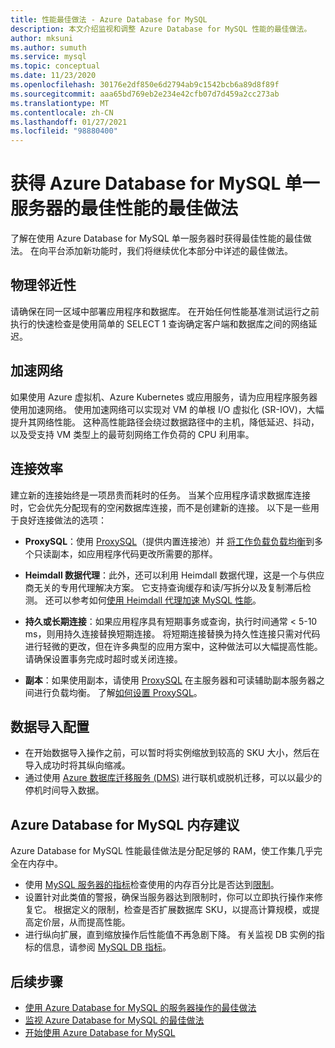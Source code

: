 ```yaml
---
title: 性能最佳做法 - Azure Database for MySQL
description: 本文介绍监视和调整 Azure Database for MySQL 性能的最佳做法。
author: mksuni
ms.author: sumuth
ms.service: mysql
ms.topic: conceptual
ms.date: 11/23/2020
ms.openlocfilehash: 30176e2df850e6d2794ab9c1542bcb6a89d8f89f
ms.sourcegitcommit: aaa65bd769eb2e234e42cfb07d7d459a2cc273ab
ms.translationtype: MT
ms.contentlocale: zh-CN
ms.lasthandoff: 01/27/2021
ms.locfileid: "98880400"
---
```

# <a name="best-practices-for-optimal-performance-of-your-azure-database-for-mysql---single-server"></a>获得 Azure Database for MySQL 单一服务器的最佳性能的最佳做法

了解在使用 Azure Database for MySQL 单一服务器时获得最佳性能的最佳做法。 在向平台添加新功能时，我们将继续优化本部分中详述的最佳做法。

## <a name="physical-proximity"></a>物理邻近性

 请确保在同一区域中部署应用程序和数据库。 在开始任何性能基准测试运行之前执行的快速检查是使用简单的 SELECT 1 查询确定客户端和数据库之间的网络延迟。 

## <a name="accelerated-networking"></a>加速网络

如果使用 Azure 虚拟机、Azure Kubernetes 或应用服务，请为应用程序服务器使用加速网络。 使用加速网络可以实现对 VM 的单根 I/O 虚拟化 (SR-IOV)，大幅提升其网络性能。 这种高性能路径会绕过数据路径中的主机，降低延迟、抖动，以及受支持 VM 类型上的最苛刻网络工作负荷的 CPU 利用率。

## <a name="connection-efficiency"></a>连接效率

建立新的连接始终是一项昂贵而耗时的任务。 当某个应用程序请求数据库连接时，它会优先分配现有的空闲数据库连接，而不是创建新的连接。  以下是一些用于良好连接做法的选项：

- **ProxySQL**：使用 [ProxySQL](https://proxysql.com/)（提供内置连接池）并 [将工作负载负载均衡](https://techcommunity.microsoft.com/t5/azure-database-for-mysql/load-balance-read-replicas-using-proxysql-in-azure-database-for/ba-p/880042)到多个只读副本，如应用程序代码更改所需要的那样。

- **Heimdall 数据代理**：此外，还可以利用 Heimdall 数据代理，这是一个与供应商无关的专用代理解决方案。 它支持查询缓存和读/写拆分以及复制滞后检测。 还可以参考如何[使用 Heimdall 代理加速 MySQL 性能](https://techcommunity.microsoft.com/t5/azure-database-for-mysql/accelerate-mysql-performance-with-the-heimdall-proxy/ba-p/1063349)。  

- **持久或长期连接**：如果应用程序具有短期事务或查询，执行时间通常 < 5-10 ms，则用持久连接替换短期连接。 将短期连接替换为持久性连接只需对代码进行轻微的更改，但在许多典型的应用方案中，这种做法可以大幅提高性能。 请确保设置事务完成时超时或关闭连接。

- **副本**：如果使用副本，请使用 [ProxySQL](https://proxysql.com/) 在主服务器和可读辅助副本服务器之间进行负载均衡。 了解[如何设置 ProxySQL](https://techcommunity.microsoft.com/t5/azure-database-for-mysql/scaling-an-azure-database-for-mysql-workload-running-on/ba-p/1105847)。

## <a name="data-import-configurations"></a>数据导入配置

- 在开始数据导入操作之前，可以暂时将实例缩放到较高的 SKU 大小，然后在导入成功时将其纵向缩减。
- 通过使用 [Azure 数据库迁移服务 (DMS)](https://datamigration.microsoft.com/) 进行联机或脱机迁移，可以以最少的停机时间导入数据。 

## <a name="azure-database-for-mysql-memory-recommendations"></a>Azure Database for MySQL 内存建议

Azure Database for MySQL 性能最佳做法是分配足够的 RAM，使工作集几乎完全在内存中。 

- 使用 [MySQL 服务器的指标](./concepts-monitoring.md)检查使用的内存百分比是否达到[限制](./concepts-pricing-tiers.md)。 
- 设置针对此类值的警报，确保当服务器达到限制时，你可以立即执行操作来修复它。 根据定义的限制，检查是否扩展数据库 SKU，以提高计算规模，或提高定价层，从而提高性能。 
- 进行纵向扩展，直到缩放操作后性能值不再急剧下降。 有关监视 DB 实例的指标的信息，请参阅 [MySQL DB 指标](./concepts-monitoring.md#metrics)。

## <a name="next-steps"></a>后续步骤

- [使用 Azure Database for MySQL 的服务器操作的最佳做法](concept-operation-excellence-best-practices.md) <br/>
- [监视 Azure Database for MySQL 的最佳做法](concept-monitoring-best-practices.md)<br/>
- [开始使用 Azure Database for MySQL](quickstart-create-mysql-server-database-using-azure-portal.md)<br/>